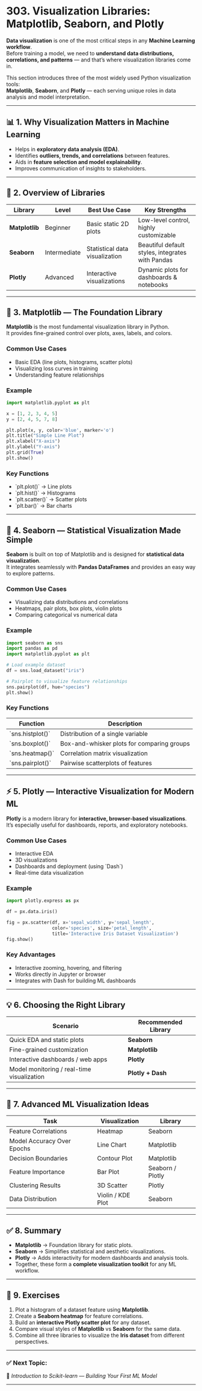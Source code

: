 
# 303. Visualization Libraries: Matplotlib, Seaborn, and Plotly

**Data visualization** is one of the most critical steps in any **Machine Learning workflow**.  
Before training a model, we need to **understand data distributions, correlations, and patterns** — and that’s where visualization libraries come in.

This section introduces three of the most widely used Python visualization tools:  
**Matplotlib**, **Seaborn**, and **Plotly** — each serving unique roles in data analysis and model interpretation.

---

## 📊 1. Why Visualization Matters in Machine Learning

- Helps in **exploratory data analysis (EDA)**.  
- Identifies **outliers, trends, and correlations** between features.  
- Aids in **feature selection and model explainability**.  
- Improves communication of insights to stakeholders.  

---

## 🧩 2. Overview of Libraries

| Library | Level | Best Use Case | Key Strengths |
|----------|--------|---------------|----------------|
| **Matplotlib** | Beginner | Basic static 2D plots | Low-level control, highly customizable |
| **Seaborn** | Intermediate | Statistical data visualization | Beautiful default styles, integrates with Pandas |
| **Plotly** | Advanced | Interactive visualizations | Dynamic plots for dashboards & notebooks |

---

## 📘 3. Matplotlib — The Foundation Library

**Matplotlib** is the most fundamental visualization library in Python.  
It provides fine-grained control over plots, axes, labels, and colors.

### Common Use Cases
- Basic EDA (line plots, histograms, scatter plots)
- Visualizing loss curves in training
- Understanding feature relationships

### Example
```python
import matplotlib.pyplot as plt

x = [1, 2, 3, 4, 5]
y = [2, 4, 5, 7, 8]

plt.plot(x, y, color='blue', marker='o')
plt.title("Simple Line Plot")
plt.xlabel("X-axis")
plt.ylabel("Y-axis")
plt.grid(True)
plt.show()
```

### Key Functions
- \`plt.plot()\` → Line plots  
- \`plt.hist()\` → Histograms  
- \`plt.scatter()\` → Scatter plots  
- \`plt.bar()\` → Bar charts  

---

## 🎨 4. Seaborn — Statistical Visualization Made Simple

**Seaborn** is built on top of Matplotlib and is designed for **statistical data visualization**.  
It integrates seamlessly with **Pandas DataFrames** and provides an easy way to explore patterns.

### Common Use Cases
- Visualizing data distributions and correlations  
- Heatmaps, pair plots, box plots, violin plots  
- Comparing categorical vs numerical data

### Example
```python
import seaborn as sns
import pandas as pd
import matplotlib.pyplot as plt

# Load example dataset
df = sns.load_dataset("iris")

# Pairplot to visualize feature relationships
sns.pairplot(df, hue="species")
plt.show()
```

### Key Functions
| Function | Description |
|-----------|--------------|
| \`sns.histplot()\` | Distribution of a single variable |
| \`sns.boxplot()\` | Box-and-whisker plots for comparing groups |
| \`sns.heatmap()\` | Correlation matrix visualization |
| \`sns.pairplot()\` | Pairwise scatterplots of features |

---

## ⚡ 5. Plotly — Interactive Visualization for Modern ML

**Plotly** is a modern library for **interactive, browser-based visualizations**.  
It’s especially useful for dashboards, reports, and exploratory notebooks.

### Common Use Cases
- Interactive EDA  
- 3D visualizations  
- Dashboards and deployment (using \`Dash\`)  
- Real-time data visualization  

### Example
```python
import plotly.express as px

df = px.data.iris()

fig = px.scatter(df, x='sepal_width', y='sepal_length',
                 color='species', size='petal_length',
                 title='Interactive Iris Dataset Visualization')
fig.show()
```

### Key Advantages
- Interactive zooming, hovering, and filtering  
- Works directly in Jupyter or browser  
- Integrates with Dash for building ML dashboards  

---

## 💡 6. Choosing the Right Library

| Scenario | Recommended Library |
|-----------|----------------------|
| Quick EDA and static plots | **Seaborn** |
| Fine-grained customization | **Matplotlib** |
| Interactive dashboards / web apps | **Plotly** |
| Model monitoring / real-time visualization | **Plotly + Dash** |

---

## 🧠 7. Advanced ML Visualization Ideas

| Task | Visualization | Library |
|------|----------------|----------|
| Feature Correlations | Heatmap | Seaborn |
| Model Accuracy Over Epochs | Line Chart | Matplotlib |
| Decision Boundaries | Contour Plot | Matplotlib |
| Feature Importance | Bar Plot | Seaborn / Plotly |
| Clustering Results | 3D Scatter | Plotly |
| Data Distribution | Violin / KDE Plot | Seaborn |

---

## ✅ 8. Summary

- **Matplotlib** → Foundation library for static plots.  
- **Seaborn** → Simplifies statistical and aesthetic visualizations.  
- **Plotly** → Adds interactivity for modern dashboards and analysis tools.  
- Together, these form a **complete visualization toolkit** for any ML workflow.

---

## 🧮 9. Exercises

1. Plot a histogram of a dataset feature using **Matplotlib**.  
2. Create a **Seaborn heatmap** for feature correlations.  
3. Build an **interactive Plotly scatter plot** for any dataset.  
4. Compare visual styles of **Matplotlib** vs **Seaborn** for the same data.  
5. Combine all three libraries to visualize the **Iris dataset** from different perspectives.

---

### ✅ Next Topic:
📘 *Introduction to Scikit-learn — Building Your First ML Model*

---
